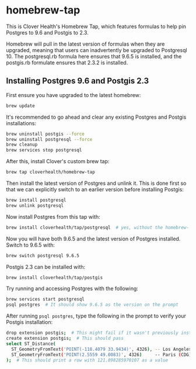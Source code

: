 # homebrew-tap

This is Clover Health's Homebrew Tap, which features formulas to help pin
Postgres to 9.6 and Postgis to 2.3.

Homebrew will pull in the latest version of formulas when they are upgraded,
meaning that users can inadvertently be upgraded to Postgresql 10. The
postgresql.rb formula here ensures that 9.6.5 is installed, and the postgis.rb
formulate ensures that 2.3.2 is installed.

## Installing Postgres 9.6 and Postgis 2.3

First ensure you have upgraded to the latest homebrew:

```sh
brew update
```

It's recommended to go ahead and clear any existing Postgres and Postgis
installations:

```sh
brew uninstall postgis --force
brew uninstall postgresql --force
brew cleanup
brew services stop postgresql
```

After this, install Clover's custom brew tap:

```sh
brew tap cloverhealth/homebrew-tap
```

Then install the latest version of Postgres and unlink it. This is done first so that
we can explicitly switch to an earlier version before installing Postgis:

```sh
brew install postgresql
brew unlink postgresql
```

Now install Postgres from this tap with:

```sh
brew install cloverhealth/tap/postgresql  # yes, without the homebrew-
```

Now you will have both 9.6.5 and the latest version of Postgres installed.
Switch to 9.6.5 with:

```sh
brew switch postgresql 9.6.5
```

Postgis 2.3 can be installed with:

```sh
brew install cloverhealth/tap/postgis
```

Try running and accessing Postgres with the following:

```sh
brew services start postgresql
psql postgres  # It should show 9.6.5 as the version on the prompt
```

After running `psql postgres`, type the following in the prompt to verify your Postgis installation:

```sh
drop extension postgis;  # This might fail if it wasn't previously installed
create extension postgis;  # This should pass
select ST_Distance(
  ST_GeometryFromText('POINT(-118.4079 33.9434)', 4326), -- Los Angeles (LAX)
  ST_GeometryFromText('POINT(2.5559 49.0083)', 4326)     -- Paris (CDG)
);  # This should print a row with 121.898285970107 as a value
```
